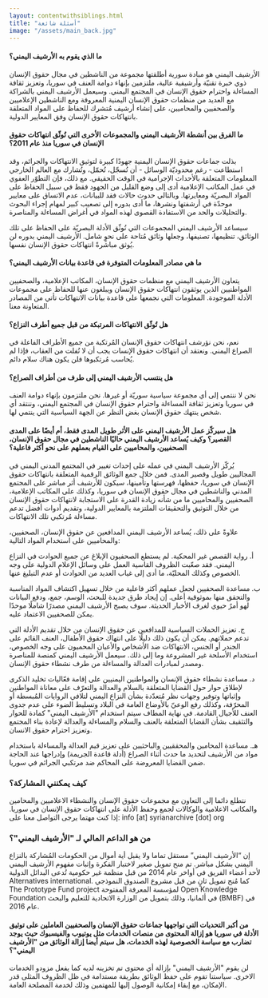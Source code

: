 ```yaml
---
layout: contentwithsiblings.html
title: "أسئلة شائعة"
image: "/assets/main_back.jpg"
---
```


#### ما الذي يقوم به الأرشيف اليمني؟
الأرشيف اليمني هو مبادة سورية أطلقتها مجموعة من الناشطين في مجال حقوق الإنسان ذوي خبرة تقنيّة وأرشيفية عالية، ملتزمين بإنهاء دوامة العنف في سوريا، وتعزيز ثقافة المساءلة واحترام حقوق الإنسان في المجتمع اليمني. وسيعمل الأرشيف اليمني بالشراكة مع العديد من منظمات حقوق الإنسان اليمنية المعروفة ومع الناشطين الإعلاميين والصحفيين والمحاميين، على إنشاء أرشيف مُتشرك للحفاظ على المواد المتعلقة بانتهاكات حقوق الإنسان وفق المعايير الدولية.

#### ما الفرق بين أنشطة الأرشيف اليمني والمجموعات الأخرى التي تُوثّق انتهاكات حقوق الإنسان في سوريا منذ عام 2011؟
بذلت جماعات حقوق الإنسان اليمنية جهودًا كبيرة لتوثيق الانتهاكات والجرائم، وقد استطاعت - رغم محدوديّة الوسائل - أن تُسجّل، تُحمّل، وتُشارك مع العالم الخارجي المعلومات المتعلقة بالأحداث الإجرامية في الوقت الحقيقي. مع ذلك، فإن التطوّر العفوي في عمل المكاتب الإعلامية أدى إلى وضع القليل من الجهود فقط في سبيل الحفاظ على المواد البصريّة ومعايرتها. وبالتالي حدوث حالات فقد للبيانات، عدم الاتساق على معايير موحدّة في أرشفتها ونشرها، ما أدى بدوره إلى تصعيب كبير لمهام إجراء البحوث والتحليلات والحد من الاستفادة القصوى لهذه المواد في أغراض المساءلة والمناصرة.

سيساعد الأرشيف اليمني المجموعات التي تُوثّق الأدلة البصريّة على الحفاظ على تلك الوثائق، تنظيمها، تصنيفها، وجعلها وثائق مُتاحة على نحوٍ شامل. الأرشيف اليمني بدوره لن يُوثق مباشرةً انتهاكات حقوق الإنسان نفسها.

#### ما هي مصادر المعلومات المتوفرة في قاعدة بيانات الأرشيف اليمني؟
يتعاون الأرشيف اليمني مع منظمات حقوق الإنسان، المكاتب الإعلامية، والصحفيين المواطنيين الذين يوثقون انتهاكات حقوق الإنسان ويبلغون عنها للحفاظ على مجموعات الأدلة الموجودة. المعلومات التي نجمعها على قاعدة بيانات الانتهاكات تأتي من المصادر المتعاونة معنا.

#### هل تُوثّق الانتهاكات المرتبكة من قبل جميع أطرف النزاع؟
نعم، نحن نؤرشف انتهاكات حقوق الإنسان المُرتكبة من جميع الأطراف الفاعلة في الصراع اليمني. ونعتقد أن انتهاكات حقوق الإنسات يجب أن لا تُفلت من العقاب، فإذا لم يُحاسب مُرتكبوها فلن يكون هناك سلام دائم.

#### هل ينتسب الأرشيف اليمني إلى طرف من أطراف الصراع؟
نحن لا ننتمي إلى أي مجموعة سياسية سوريّة أو غيرها. نحن ملتزمون بإنهاء دوامة العنف في سوريا وتعزيز ثقافة المساءلة واحترام حقوق الإنسان في المجتمع اليمني، وننتقد أي شخص ينتهك حقوق الإنسان بغض النظر عن الجهة السياسية التي ينتمي لها.

#### هل سيركّز عمل الأرشيف اليمني على الأثر طويل المدى فقط، أم أيضًا على المدى القصير؟ وكيف يُساعد الأرشيف اليمني حاليًا الناشطين في مجال حقوق الإنسان، الصحفيين، والمحاميين على القيام بعملهم على نحو أكثر فاعلية؟
يُركّز الأرشيف  اليمني في عمله على إحداث تغيير في المجتمع المدني اليمني في المجاليين طويل وقصير المدى. فمن خلال جمع الوثائق الرقمية المتعلقة بانتهاكات حقوق الإنسان في سوريا، حفظها، فهرستها وتأمينها، سيكون للأرشيف أثر مباشر على المجتمع المدني والناشطين في مجال حقوق الإنسان في سوريا، وكذلك على المكاتب الإعلامية، الصحفيين والمحاميين ما من شأنه زيادة القدرة على الاستجابة لانتهاكات حقوق الإنسان من خلال التوثيق والتحقيقات الملتزمة بالمعايير الدولية، وتقديم أدوات أفضل تدعم مساءلة مُرتكبي تلك الانتهاكات.

علاوةً على ذلك، يُساعد الأرشيف اليمني المدافعين عن حقوق الإنسان، الصحفيين، والمحاميين على استخدام المواد التالية:

أ. رواية القصص غير المحكية. لم يستطع الصحفيون الإبلاغ عن جميع الحوادث في النزاع اليمني. فقد صعّبت الظروف القاسية العمل على وسائل الإعلام الدولية على وجه الخصوص وكذلك المحليّة، ما أدى إلى غياب العديد من الحوادث أو عدم التبليغ عنها.

ب. مساعدة الصحفيين لجعل عملهم أكثر فاعلية من خلال تسهيل اكتشاف المواد المناسبة والتحقق منها بموثوقية أعلى. إن إيجاد طرق جديدة للبحث، الوسم، جمع، ودفع البيانات لهو أمرٌ حيوي لغرف الأخبار الحديثة. سوف يصبح الأرشيف اليمني مصدرًا شاملًا موحدًا يمكن للصحفيين الاعتماد عليه.

ج. تعزيز الحملات السياسية للمدافعين عن حقوق الإنسان من خلال تقديم الأدلة التي تدعم حملاتهم. يمكن أن يكون ذلك دليلًا على انتهاك حقوق الأطفال، العنف القائم على الجندر أو الجنس، الانتهاكات ضد الأشخاص والأعيان المحميون على وجه الخصوص، استخدام الأسلحة غير المشروعة وما إلى ذلك. سيعمل الأرشيف اليمني كمنصة للمناصرة ومصدر لمبادرات العدالة والمساءلة من طرف نشطاء حقوق الإنسان.

د. مساعدة نشطاء حقوق الإنسان والمواطنين اليمنيين على إقامة فعّاليات تخليد الذكرى لإطلاق حوار حول القضايا المتعلقة بالسلام والعدالة والتعرّف على معاناة المواطنين وإثباتها وتوفير وجهات نظر مُتعدّدة بشأن النزاع اليمني لتلافي الروايات المُبسطة أو المحرّفة، وكذلك رفع الوعيّ بالأوضاع العامة في البلاد وتسليط الضوء على عدم جدوى العنف للأجيال القادمة. في نهاية المطاف سيتم استخدام "الأرشيف اليمني" كمادة للحوار والتثقيف بشأن القضايا المتعلقة بالعنف والسلام والمساءلة والعدالة لإعادة بناء المجتمع وتعزيز احترام حقوق الانسان.

هـ. مساعدة المحامين والمحققيين والباحثيين على تعزيز قيم العدالة والمساءلة باستخدام مواد من الأرشيف لتحديد ما حدث أثناء الصراع (أدلة قاعدة الجريمة) وإدراجها عند الحاجة ضمن القضايا المعروضة على المحاكم ضد مرتكبي الجرائم في سوريا.

### كيف يمكنني المشاركة؟

نتطلع دائما إلى التعاون مع مجموعات حقوق الإنسان والنشطاء الاعلاميين والمحامين والمكاتب الاعلامية والوكالات لجمع وحفظ الأدلة على انتهاكات حقوق الإنسان في سوريا. إذا كنت مهتما يرجى التواصل معنا على: info [at] syrianarchive [dot] org

### من هو الداعم المالي لـ "الأرشيف اليمني"؟

إن “الأرشيف اليمني” مستقل تماما ولا يقبل أية أموال من الحكومات المُشاركة بالنزاع اليمني بشكل مباشر.
تم منح تمويل صغير لاختبار الفكرة وإثبات مفهوم الأرشيف اليمني لأحد أعضاء الفريق في أواخر عام 2014 من قبل منظمة غير حكومية تُدعى البدائل الدولية Alternatives international. كما مُنح تمويل ثانٍ من قبل مشروع الصندوق النموذجي The Prototype Fund project لمؤسسة المعرفة المفتوحة Open Knowledge Foundation في ألمانيا، وذلك بتمويل من الوزارة الاتحادية للتعليم والبحث (BMBF) في عام 2016.

#### من أكبر التحديات التي تواجهها جماعات حقوق الإنسان والصحفيين العاملين على توثيق الأدلة في سوريا هو إزالة المحتوى من منصات الخدمات مثل يوتيوب والفيسبوك حيث يوجد تضارب مع سياسة الخصوصية لهذه الخدمات، هل سيتم أيضا إزالة الوثائق من "الأرشيف اليمني"؟

لن يقوم "الأرشيف اليمني" بإزالة أي محتوى تم تخزينه لديه كما يفعل مزودو الخدمات الاخرى. سياستنا تقوم على حفظ الوثائق بطريقة مستدامة في ظل الظروف المثلى قدر الإمكان، مع إبقاء إمكانية الوصول إليها للمهتمين وذلك لخدمة المصلحة العامة.
